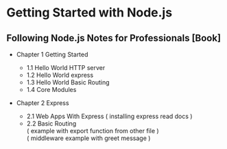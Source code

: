 # Getting Started with Node.js

## Following Node.js Notes for Professionals [Book]


- Chapter 1 Getting Started
    - 1.1 Hello World HTTP server
    - 1.2 Hello World express
    - 1.3 Hello World Basic Routing
    - 1.4 Core Modules

- Chapter 2 Express
    - 2.1 Web Apps With Express
        ( installing express read docs )
    - 2.2 Basic Routing<br>
        ( example with export function from other file )<br>
        ( middleware example with greet message )
    